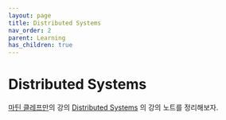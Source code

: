 ```yaml
---
layout: page
title: Distributed Systems
nav_order: 2
parent: Learning
has_children: true
---
```


# Distributed Systems
 [마틴 클레프만](https://martin.kleppmann.com/)의 강의 [Distributed
 Systems](https://www.youtube.com/watch?v=UEAMfLPZZhE&list=PLeKd45zvjcDFUEv_ohr_HdUFe97RItdiB)
 의 강의 노트를 정리해보자.
